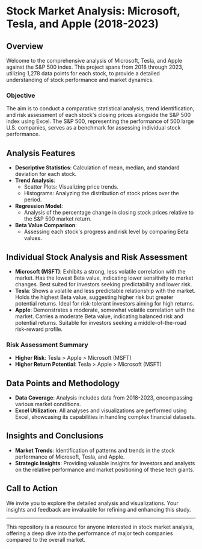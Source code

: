 # Stock Market Analysis: Microsoft, Tesla, and Apple (2018-2023)

## Overview
Welcome to the comprehensive analysis of Microsoft, Tesla, and Apple against the S&P 500 index. This project spans from 2018 through 2023, utilizing 1,278 data points for each stock, to provide a detailed understanding of stock performance and market dynamics.

### Objective
The aim is to conduct a comparative statistical analysis, trend identification, and risk assessment of each stock's closing prices alongside the S&P 500 index using Excel. The S&P 500, representing the performance of 500 large U.S. companies, serves as a benchmark for assessing individual stock performance.

## Analysis Features
- **Descriptive Statistics**: Calculation of mean, median, and standard deviation for each stock.
- **Trend Analysis**:
  - Scatter Plots: Visualizing price trends.
  - Histograms: Analyzing the distribution of stock prices over the period.
- **Regression Model**:
  - Analysis of the percentage change in closing stock prices relative to the S&P 500 market return.
- **Beta Value Comparison**:
  - Assessing each stock's progress and risk level by comparing Beta values.

## Individual Stock Analysis and Risk Assessment
- **Microsoft (MSFT)**: Exhibits a strong, less volatile correlation with the market. Has the lowest Beta value, indicating lower sensitivity to market changes. Best suited for investors seeking predictability and lower risk.
- **Tesla**: Shows a volatile and less predictable relationship with the market. Holds the highest Beta value, suggesting higher risk but greater potential returns. Ideal for risk-tolerant investors aiming for high returns.
- **Apple**: Demonstrates a moderate, somewhat volatile correlation with the market. Carries a moderate Beta value, indicating balanced risk and potential returns. Suitable for investors seeking a middle-of-the-road risk-reward profile.

### Risk Assessment Summary
- **Higher Risk**: Tesla > Apple > Microsoft (MSFT)
- **Higher Return Potential**: Tesla > Apple > Microsoft (MSFT)

## Data Points and Methodology
- **Data Coverage**: Analysis includes data from 2018-2023, encompassing various market conditions.
- **Excel Utilization**: All analyses and visualizations are performed using Excel, showcasing its capabilities in handling complex financial datasets.

## Insights and Conclusions
- **Market Trends**: Identification of patterns and trends in the stock performance of Microsoft, Tesla, and Apple.
- **Strategic Insights**: Providing valuable insights for investors and analysts on the relative performance and market positioning of these tech giants.

## Call to Action
We invite you to explore the detailed analysis and visualizations. Your insights and feedback are invaluable for refining and enhancing this study.

---

This repository is a resource for anyone interested in stock market analysis, offering a deep dive into the performance of major tech companies compared to the overall market.
